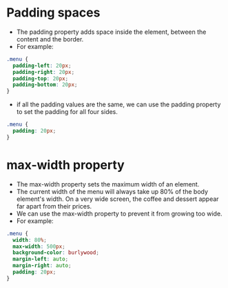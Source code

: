# Padding spaces
- The padding property adds space inside the element, between the content and the border.
- For example:
```css
.menu {
  padding-left: 20px;
  padding-right: 20px;
  padding-top: 20px;
  padding-bottom: 20px;
}
```
- if all the padding values are the same, we can use the padding property to set the padding for all four sides.
```css
.menu {
  padding: 20px;
}
```

# max-width property
- The max-width property sets the maximum width of an element.
- The current width of the menu will always take up 80% of the body element's width. On a very wide screen, the coffee and dessert appear far apart from their prices.
- We can use the max-width property to prevent it from growing too wide.
- For example:
```css
.menu {
  width: 80%;
  max-width: 500px;
  background-color: burlywood;
  margin-left: auto;
  margin-right: auto;
  padding: 20px;
}
```